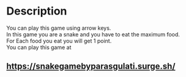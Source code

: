 # Description
You can play this game using arrow keys.  
In this game you are a snake and you have to eat the maximum food.   
For Each food you eat you will get 1 point.    
You can play this game at <br>
## https://snakegamebyparasgulati.surge.sh/
